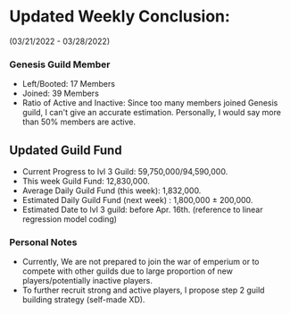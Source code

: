 # Updated Weekly Conclusion:
(03/21/2022 - 03/28/2022)
### Genesis Guild Member
 - Left/Booted: 17 Members
 - Joined: 39 Members
 - Ratio of Active and Inactive: Since too many members joined Genesis guild, I can't give an accurate estimation. Personally, I would say more than 50% members are active.
## Updated Guild Fund
 - Current Progress to lvl 3 Guild: 59,750,000/94,590,000. 
 - This week Guild Fund: 12,830,000.
 - Average Daily Guild Fund (this week): 1,832,000.
 - Estimated Daily Guild Fund (next week) : 1,800,000 ± 200,000.
 - Estimated Date to lvl 3 guild: before Apr. 16th. (reference to linear regression model coding)

### Personal Notes
 - Currently, We are not prepared to join the war of emperium or to compete with other guilds due to large proportion of new players/potentially inactive players.
 - To further recruit strong and active players, I propose step 2 guild building strategy (self-made XD).
